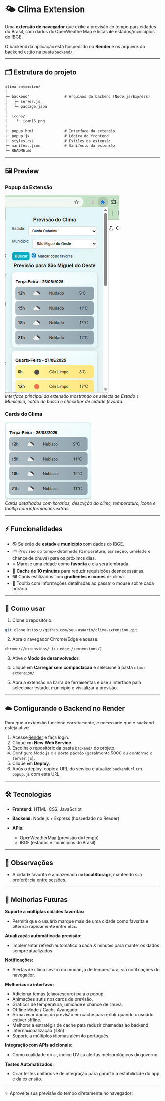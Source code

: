 # 🌤️ Clima Extension

Uma **extensão de navegador** que exibe a previsão do tempo para cidades do Brasil, com dados do OpenWeatherMap e listas de estados/municípios do IBGE.

O backend da aplicação está hospedado no **Render** e os arquivos do backend estão na pasta `backend/`.

---

## 🗂 Estrutura do projeto

```
clima-extension/
│
├─ backend/                # Arquivos do backend (Node.js/Express)
│   ├─ server.js
│   └─ package.json
│
├─ icons/
│    └─ icon16.png
│
├─ popup.html              # Interface da extensão
├─ popup.js                # Lógica do frontend
├─ styles.css              # Estilos da extensão
├─ manifest.json           # Manifesto da extensão
└─ README.md
```

---

## 🖼️ Preview

### Popup da Extensão
![Popup](./prints/popup.png)  
*Interface principal da extensão mostrando os selects de Estado e Município, botão de busca e checkbox de cidade favorita.*

### Cards do Clima
![Cards](./prints/cards.png)  
*Cards detalhados com horários, descrição do clima, temperatura, ícone e tooltip com informações extras.*

---

## ⚡ Funcionalidades

* 🌎 Seleção de **estado** e **município** com dados do IBGE.
* ⛅ Previsão do tempo detalhada (temperatura, sensação, umidade e chance de chuva) para os próximos dias.
* ⭐ Marque uma cidade como **favorita** e ela será lembrada.
* 💾 **Cache de 10 minutos** para reduzir requisições desnecessárias.
* 🖼️ Cards estilizados com **gradientes e ícones** de clima.
* 🔔 Tooltip com informações detalhadas ao passar o mouse sobre cada horário.

---

## 🚀 Como usar

1. Clone o repositório:

```bash
git clone https://github.com/seu-usuario/clima-extension.git
```

2. Abra o navegador Chrome/Edge e acesse:

```
chrome://extensions/ (ou edge://extensions/)
```

3. Ative o **Modo de desenvolvedor**.

4. Clique em **Carregar sem compactação** e selecione a pasta `clima-extension/`.

5. Abra a extensão na barra de ferramentas e use a interface para selecionar estado, município e visualizar a previsão.

---

## ☁️ Configurando o Backend no Render

Para que a extensão funcione corretamente, é necessário que o backend esteja ativo:

1. Acesse [Render](https://render.com/) e faça login.
2. Clique em **New Web Service**.
3. Escolha o repositório da pasta `backend/` do projeto.
4. Configure Node.js e a porta padrão (geralmente 5000 ou conforme o `server.js`).
5. Clique em **Deploy**.
6. Após o deploy, copie a URL do serviço e atualize `backendUrl` em `popup.js` com esta URL.

---

## 🛠 Tecnologias

* **Frontend:** HTML, CSS, JavaScript
* **Backend:** Node.js + Express (hospedado no Render)
* **APIs:**

  * OpenWeatherMap (previsão do tempo)
  * IBGE (estados e municípios do Brasil)

---

## 📌 Observações

* A cidade favorita é armazenada no **localStorage**, mantendo sua preferência entre sessões.

---

## 🔮 Melhorias Futuras

**Suporte a múltiplas cidades favoritas:**
* Permitir que o usuário marque mais de uma cidade como favorita e alternar rapidamente entre elas.

**Atualização automática da previsão:**
* Implementar refresh automático a cada X minutos para manter os dados sempre atualizados.

**Notificações:**
* Alertas de clima severo ou mudança de temperatura, via notificações do navegador.

**Melhorias na interface:**
* Adicionar temas (claro/escuro) para o popup.
* Animações sutis nos cards de previsão.
* Gráficos de temperatura, umidade e chance de chuva.
* Offline Mode / Cache Avançado
* Armazenar dados da previsão em cache para exibir quando o usuário estiver offline.
* Melhorar a estratégia de cache para reduzir chamadas ao backend.
* Internacionalização (i18n)
* Suporte a múltiplos idiomas além do português.

**Integração com APIs adicionais:**
* Como qualidade do ar, índice UV ou alertas meteorológicos do governo.

**Testes Automatizados:**
* Criar testes unitários e de integração para garantir a estabilidade do app e da extensão.

---

✨ Aproveite sua previsão do tempo diretamente no navegador!
